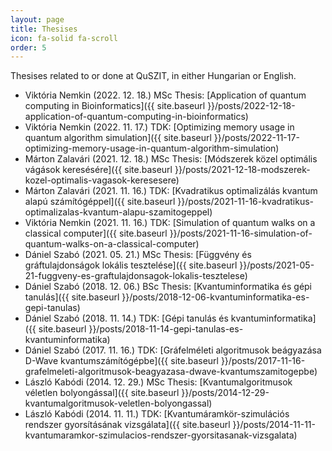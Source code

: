 ```yaml
---
layout: page
title: Thesises
icon: fa-solid fa-scroll
order: 5
---
```


Thesises related to or done at QuSZIT, in either Hungarian or English.

- Viktória Nemkin (2022. 12. 18.) MSc Thesis: [Application of quantum computing in Bioinformatics]({{ site.baseurl }}/posts/2022-12-18-application-of-quantum-computing-in-bioinformatics)
- Viktória Nemkin (2022. 11. 17.) TDK: [Optimizing memory usage in quantum algorithm simulation]({{ site.baseurl }}/posts/2022-11-17-optimizing-memory-usage-in-quantum-algorithm-simulation)
- Márton Zalavári (2021. 12. 18.) MSc Thesis: [Módszerek közel optimális vágások keresésére]({{ site.baseurl }}/posts/2021-12-18-modszerek-kozel-optimalis-vagasok-keresesere)
- Márton Zalavári (2021. 11. 16.) TDK: [Kvadratikus optimalizálás kvantum alapú számítógéppel]({{ site.baseurl }}/posts/2021-11-16-kvadratikus-optimalizalas-kvantum-alapu-szamitogeppel)
- Viktória Nemkin (2021. 11. 16.) TDK: [Simulation of quantum walks on a classical computer]({{ site.baseurl }}/posts/2021-11-16-simulation-of-quantum-walks-on-a-classical-computer)
- Dániel Szabó (2021. 05. 21.) MSc Thesis: [Függvény és gráftulajdonságok lokális tesztelése]({{ site.baseurl }}/posts/2021-05-21-fuggveny-es-graftulajdonsagok-lokalis-tesztelese)
- Dániel Szabó (2018. 12. 06.) BSc Thesis: [Kvantuminformatika és gépi tanulás]({{ site.baseurl }}/posts/2018-12-06-kvantuminformatika-es-gepi-tanulas)
- Dániel Szabó (2018. 11. 14.) TDK: [Gépi tanulás és kvantuminformatika]({{ site.baseurl }}/posts/2018-11-14-gepi-tanulas-es-kvantuminformatika)
- Dániel Szabó (2017. 11. 16.) TDK: [Gráfelméleti algoritmusok beágyazása D-Wave kvantumszámítógépbe]({{ site.baseurl }}/posts/2017-11-16-grafelmeleti-algoritmusok-beagyazasa-dwave-kvantumszamitogepbe)
- László Kabódi (2014. 12. 29.) MSc Thesis: [Kvantumalgoritmusok véletlen bolyongással]({{ site.baseurl }}/posts/2014-12-29-kvantumalgoritmusok-veletlen-bolyongassal)
- László Kabódi (2014. 11. 11.) TDK: [Kvantumáramkör-szimulációs rendszer gyorsításának vizsgálata]({{ site.baseurl }}/posts/2014-11-11-kvantumaramkor-szimulacios-rendszer-gyorsitasanak-vizsgalata)
